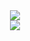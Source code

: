 <div align="center"> <img src="(https://github.com/user-attachments/assets/908fdb95-8d3c-47c2-b8de-6a999ac4b7fb"> </div> <div align="center"> <img src="https://media.tenor.com/A-Cc_uGZVQEAAAAj/lain-serial-experiments-lain.gif"></img> </div>
